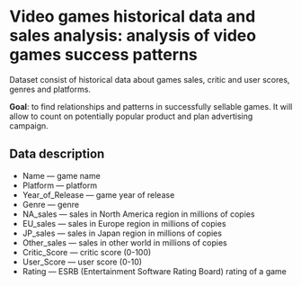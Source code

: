 # Video games historical data and sales analysis: analysis of video games success patterns
Dataset consist of historical data about games sales, critic and user scores, genres and platforms.

**Goal**: to find relationships and patterns in successfully sellable games. It will allow to count on potentially popular product and plan advertising campaign.

## Data description
  - Name — game name
  - Platform — platform
  - Year_of_Release — game year of release
  - Genre — genre
  - NA_sales — sales in North America region in millions of copies
  - EU_sales — sales in Europe region in millions of copies
  - JP_sales — sales in Japan region in millions of copies
  - Other_sales — sales in other world in millions of copies
  - Critic_Score — critic score (0-100)
  - User_Score — user score (0-10)
  - Rating — ESRB (Entertainment Software Rating Board) rating of a game
